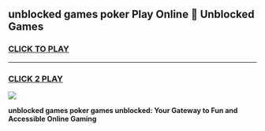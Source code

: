 
## unblocked games poker Play Online 👋 Unblocked Games
<h3>
<a href="https://premium.freeplayer.one?title=unblocked_games_poker&ref=19F">CLICK TO PLAY</a></h3>
<hr>

<h3>
<a href="https://premium.freeplayer.one?title=unblocked_games_poker&ref=19F">CLICK 2 PLAY</a>
  
</h3>

<a href="https://premium.freeplayer.one?title=unblocked_games_poker&ref=19F"><img src="https://clearcache.store/games.png"></a>


**unblocked games poker games unblocked: Your Gateway to Fun and Accessible Online Gaming**
